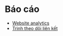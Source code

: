 # Báo cáo

* [Website analytics](applications/websites/website/reporting/analytics.md)
* [Trình theo dõi liên kết](applications/websites/website/reporting/link_tracker.md)

